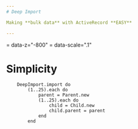 ```yaml
---
# Deep Import

Making **bulk data** with ActiveRecord **EASY**

---
```

= data-z="-800"
= data-scale=".1"
# Simplicity
```
	DeepImport.import do 
		(1..25).each do
			parent = Parent.new
			(1..25).each do 
				child = Child.new
				child.parent = parent
			end
		end
```

